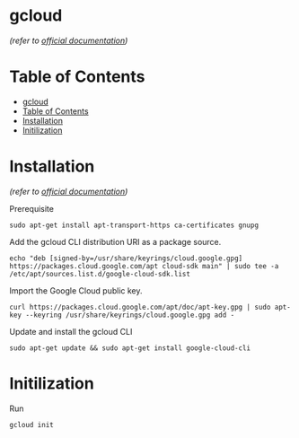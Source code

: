 # gcloud
*(refer to [official documentation](https://cloud.google.com/cli))*


# Table of Contents
- [gcloud](#gcloud)
- [Table of Contents](#table-of-contents)
- [Installation](#installation)
- [Initilization](#initilization)


# Installation
*(refer to [official documentation](https://cloud.google.com/sdk/docs/install))*

Prerequisite
``` shell
sudo apt-get install apt-transport-https ca-certificates gnupg
```

Add the gcloud CLI distribution URI as a package source.
``` shell
echo "deb [signed-by=/usr/share/keyrings/cloud.google.gpg] https://packages.cloud.google.com/apt cloud-sdk main" | sudo tee -a /etc/apt/sources.list.d/google-cloud-sdk.list
```

Import the Google Cloud public key.
``` shell
curl https://packages.cloud.google.com/apt/doc/apt-key.gpg | sudo apt-key --keyring /usr/share/keyrings/cloud.google.gpg add -
```

Update and install the gcloud CLI
``` shell
sudo apt-get update && sudo apt-get install google-cloud-cli
```


# Initilization
Run
``` shell
gcloud init
```


